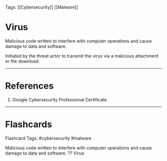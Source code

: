Tags: [[Cybersecurity]] [[Malware]]
# Virus

Malicious code written to interfere with computer operations and cause damage to data and software.

Initiated by the threat actor to transmit the virus via a malicious attachment or file download.

---
# References

1. Google Cybersecurity Professional Certificate

---
# Flashcards

Flashcard Tags: #cybersecurity #malware 

Malicious code written to interfere with computer operations and cause damage to data and software.
??
Virus
<!--SR:!2024-06-20,40,290!2024-05-14,12,248-->